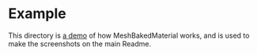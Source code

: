 # Example

This directory is [a demo](https://mesh-baked-material-example.vercel.app/) of how MeshBakedMaterial works, and is used to make the screenshots on the main Readme.
